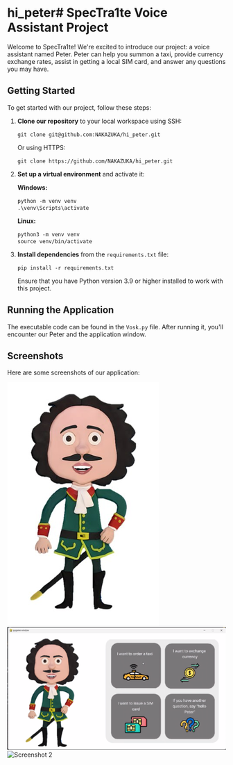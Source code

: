 # hi_peter# SpecTra1te Voice Assistant Project

Welcome to SpecTra1te! We're excited to introduce our project: a voice assistant named Peter. Peter can help you summon a taxi, provide currency exchange rates, assist in getting a local SIM card, and answer any questions you may have.

## Getting Started

To get started with our project, follow these steps:

1. **Clone our repository** to your local workspace using SSH:
    ```
    git clone git@github.com:NAKAZUKA/hi_peter.git
    ```
   Or using HTTPS:
    ```
    git clone https://github.com/NAKAZUKA/hi_peter.git
    ```

2. **Set up a virtual environment** and activate it:

    **Windows:**
    ```
    python -m venv venv
    .\venv\Scripts\activate
    ```

    **Linux:**
    ```
    python3 -m venv venv
    source venv/bin/activate
    ```

3. **Install dependencies** from the `requirements.txt` file:
    ```
    pip install -r requirements.txt
    ```

   Ensure that you have Python version 3.9 or higher installed to work with this project.

## Running the Application

The executable code can be found in the `Vosk.py` file. After running it, you'll encounter our Peter and the application window.

## Screenshots

Here are some screenshots of our application:

![Screenshot 1](ANIMATIC/datas/for_git/petr.png)
![Screenshot 2](ANIMATIC/datas/for_git/main.png)
![Screenshot 2](ANIMATIC/datas/for_git/image.png.png)
